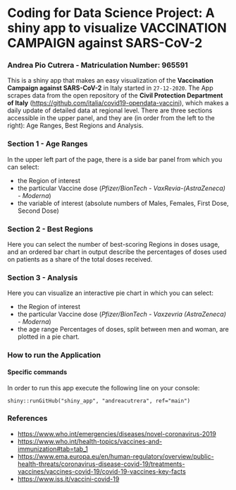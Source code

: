 # Coding for Data Science Project: A shiny app to visualize VACCINATION CAMPAIGN against SARS-CoV-2
### Andrea Pio Cutrera - Matriculation Number: 965591

This is a shiny app that makes an easy visualization of the **Vaccination Campaign against SARS-CoV-2** in Italy started in `27-12-2020`.
The App scrapes data from the open repository of the **Civil Protection Department of Italy** (<https://github.com/italia/covid19-opendata-vaccini>), which makes a daily update of detailed data at regional level.
There are three sections accessible in the upper panel, and they are (in order from the left to the right): Age Ranges, Best Regions and Analysis.
### Section 1 - Age Ranges
In the upper left part of the page, there is a side bar panel from which you can select:
- the Region of interest
- the particular Vaccine dose (_Pfizer/BionTech - VaxRevia-(AstraZeneca) - Moderna_)
- the variable of interest (absolute numbers of Males, Females, First Dose, Second Dose)
### Section 2 - Best Regions
Here you can select the number of best-scoring Regions in doses usage, and an ordered bar chart in output describe the percentages of doses used on patients as a share of the total doses received.
### Section 3 - Analysis
Here you can visualize an interactive pie chart in which you can select:
- the Region of interest
- the particular Vaccine dose (_Pfizer/BionTech - Vaxzevria (AstraZeneca) - Moderna_)
- the age range
Percentages of doses, split between men and woman, are plotted in a pie chart.
### How to run the Application
#### Specific commands
In order to run this app execute the following line on your console:
```
shiny::runGitHub("shiny_app", "andreacutrera", ref="main")
```
### References
- <https://www.who.int/emergencies/diseases/novel-coronavirus-2019>
- <https://www.who.int/health-topics/vaccines-and-immunization#tab=tab_1>
- <https://www.ema.europa.eu/en/human-regulatory/overview/public-health-threats/coronavirus-disease-covid-19/treatments-vaccines/vaccines-covid-19/covid-19-vaccines-key-facts>
- <https://www.iss.it/vaccini-covid-19>








